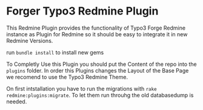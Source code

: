Forger Typo3 Redmine Plugin
====

This Redmine Plugin provides the functionality of Typo3 Forge Redmine instance
as Plugin for Redmine so it should be easy to integrate it in new Redmine
Versions.

run `bundle install` to install new gems

To Completly Use this Plugin you should put the Content of the repo into the
`plugins` folder. In order this Plugins changes the Layout of the 
Base Page we recomend to use the Typo3 Redmine Theme.

On first intstallation you have to run the migrations with `rake redmine:plugins:migrate`.
To let them run throuhg the old databasedump is needed.